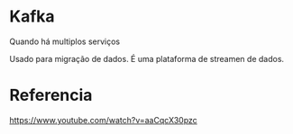 # Kafka

Quando há multiplos serviços 

Usado para migração de dados. 
É uma plataforma de streamen de dados.



# Referencia
https://www.youtube.com/watch?v=aaCqcX30pzc